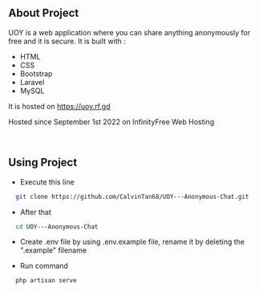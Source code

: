 ## About Project

UOY is a web application where you can share anything anonymously for free and it is secure. It is built with :

- HTML
- CSS
- Bootstrap
- Laravel
- MySQL

It is hosted on https://uoy.rf.gd

Hosted since September 1st 2022 on InfinityFree Web Hosting

<br>

## Using Project

- Execute this line

```bash
  git clone https://github.com/CalvinTan68/UOY---Anonymous-Chat.git
```

- After that 

```bash
  cd UOY---Anonymous-Chat
```

- Create .env file by using .env.example file, rename it by deleting the ".example" filename

- Run command 

```bash
  php artisan serve
```
